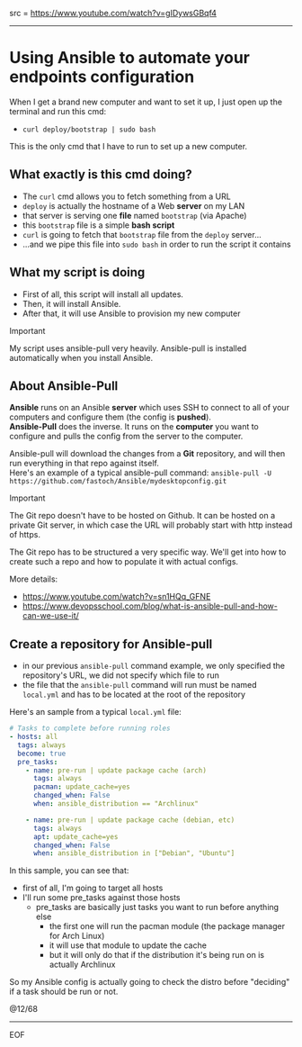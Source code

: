 src = https://www.youtube.com/watch?v=gIDywsGBqf4

---

# Using Ansible to automate your endpoints configuration

When I get a brand new computer and want to set it up, I just open up the terminal and run this cmd:
- `curl deploy/bootstrap | sudo bash`

This is the only cmd that I have to run to set up a new computer.

## What exactly is this cmd doing?

- The `curl` cmd allows you to fetch something from a URL
- `deploy` is actually the hostname of a Web **server** on my LAN
- that server is serving one **file** named `bootstrap` (via Apache)
- this `bootstrap` file is a simple **bash script**
- `curl` is going to fetch that `bootstrap` file from the `deploy` server...
- ...and we pipe this file into `sudo bash` in order to run the script it contains

## What my script is doing

- First of all, this script will install all updates.  
- Then, it will install Ansible.
- After that, it will use Ansible to provision my new computer

>[!important]
>My script uses ansible-pull very heavily. Ansible-pull is installed automatically when you install Ansible.

## About Ansible-Pull

**Ansible** runs on an Ansible **server** which uses SSH to connect to all of your computers and configure them (the config is **pushed**).  
**Ansible-Pull** does the inverse. It runs on the **computer** you want to configure and pulls the config from the server to the computer.  

Ansible-pull will download the changes from a **Git** repository, and will then run everything in that repo against itself.  
Here's an example of a typical ansible-pull command: `ansible-pull -U https://github.com/fastoch/Ansible/mydesktopconfig.git`  

>[!important]
>The Git repo doesn't have to be hosted on Github. It can be hosted on a private Git server, in which case the URL will probably start with http instead of https.

The Git repo has to be structured a very specific way. We'll get into how to create such a repo and how to populate it with actual configs.

More details:
- https://www.youtube.com/watch?v=sn1HQq_GFNE
- https://www.devopsschool.com/blog/what-is-ansible-pull-and-how-can-we-use-it/

## Create a repository for Ansible-pull

- in our previous `ansible-pull` command example, we only specified the repository's URL, we did not specify which file to run
- the file that the `ansible-pull` command will run must be named `local.yml` and has to be located at the root of the repository

Here's an sample from a typical `local.yml` file:

```yaml
# Tasks to complete before running roles
- hosts: all
  tags: always
  become: true
  pre_tasks:
    - name: pre-run | update package cache (arch)
      tags: always
      pacman: update_cache=yes
      changed_when: False
      when: ansible_distribution == "Archlinux"

    - name: pre-run | update package cache (debian, etc)
      tags: always
      apt: update_cache=yes
      changed_when: False
      when: ansible_distribution in ["Debian", "Ubuntu"]
```

In this sample, you can see that:
- first of all, I'm going to target all hosts
- I'll run some pre_tasks against those hosts
  - pre_tasks are basically just tasks you want to run before anything else
    - the first one will run the pacman module (the package manager for Arch Linux)
    - it will use that module to update the cache
    - but it will only do that if the distribution it's being run on is actually Archlinux

So my Ansible config is actually going to check the distro before "deciding" if a task should be run or not.



@12/68

---
EOF
